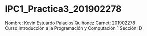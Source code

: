 # IPC1_Practica3_201902278
Nombre: Kevin Estuardo Palacios Quiñonez
Carnet: 201902278
Curso:Introducción a la Programación y Computación 1
Sección: D